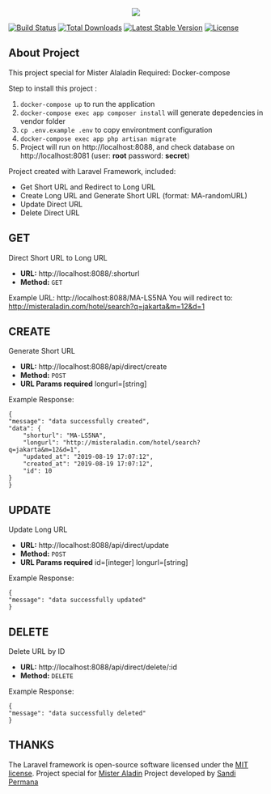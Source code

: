 
<p  align="center"><img  src="https://laravel.com/assets/img/components/logo-laravel.svg">


<a  href="https://travis-ci.org/laravel/framework"><img  src="https://travis-ci.org/laravel/framework.svg"  alt="Build Status"></a> <a  href="https://packagist.org/packages/laravel/framework"><img  src="https://poser.pugx.org/laravel/framework/d/total.svg"  alt="Total Downloads"></a> <a  href="https://packagist.org/packages/laravel/framework"><img  src="https://poser.pugx.org/laravel/framework/v/stable.svg"  alt="Latest Stable Version"></a> <a  href="https://packagist.org/packages/laravel/framework"><img  src="https://poser.pugx.org/laravel/framework/license.svg"  alt="License"></a>
</p>
  

## About Project

This project special for Mister Alaladin
Required: Docker-compose

Step to install this project :

 1. `docker-compose up` to run the application
 2. `docker-compose exec app composer install` will generate depedencies in vendor folder
 3. `cp .env.example .env` to copy environtment configuration
 4. `docker-compose exec app php artisan migrate`
 5. Project will run on http://localhost:8088, and check database on http://localhost:8081 (user: **root** password: **secret**)

Project created with Laravel Framework, included:
-  Get Short URL and Redirect to Long URL
-  Create Long URL and Generate Short URL (format: MA-randomURL)
-  Update Direct URL
-  Delete Direct URL

## GET

Direct Short URL to Long URL
-   **URL:** http://localhost:8088/:shorturl
-   **Method:** `GET`

Example URL:
http://localhost:8088/MA-LS5NA
You will redirect to:
http://misteraladin.com/hotel/search?q=jakarta&m=12&d=1

## CREATE

Generate Short URL
-   **URL:** http://localhost:8088/api/direct/create
-   **Method:** `POST`
-   **URL Params required**
    longurl=[string]

Example Response:

    {
    "message": "data successfully created",
    "data": {
        "shorturl": "MA-LS5NA",
        "longurl": "http://misteraladin.com/hotel/search?q=jakarta&m=12&d=1",
        "updated_at": "2019-08-19 17:07:12",
        "created_at": "2019-08-19 17:07:12",
        "id": 10
    }
    }

## UPDATE

Update Long URL
-   **URL:** http://localhost:8088/api/direct/update
-   **Method:** `POST`
-   **URL Params required**
	id=[integer]
    longurl=[string]
    
Example Response:

    {
    "message": "data successfully updated"
    }

## DELETE

Delete URL by ID
-   **URL:** http://localhost:8088/api/direct/delete/:id
-   **Method:** `DELETE`
    
Example Response:

    {
    "message": "data successfully deleted"
    }


## THANKS
The Laravel framework is open-source software licensed under the [MIT license](https://opensource.org/licenses/MIT). 
Project special for [Mister Aladin](https://www.misteraladin.com)
Project developed by  [Sandi Permana](https://permana.id)